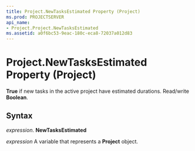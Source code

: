 ```yaml
---
title: Project.NewTasksEstimated Property (Project)
ms.prod: PROJECTSERVER
api_name:
- Project.Project.NewTasksEstimated
ms.assetid: a0f6bc53-9eac-180c-eca8-72037a012d83
---
```



# Project.NewTasksEstimated Property (Project)

 **True** if new tasks in the active project have estimated durations. Read/write **Boolean**.


## Syntax

 _expression_. **NewTasksEstimated**

 _expression_ A variable that represents a **Project** object.


